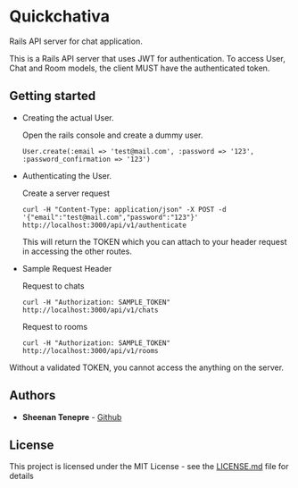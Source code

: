 # Quickchativa
Rails API server for chat application.

This is a Rails API server that uses JWT for authentication.
To access User, Chat and Room models, the client MUST have the authenticated token.

## Getting started

-   Creating the actual User.

    Open the rails console and create a dummy user.
    
    ```
    User.create(:email => 'test@mail.com', :password => '123', :password_confirmation => '123')
    ```
- Authenticating the User.
    
    Create a server request
    ```
    curl -H "Content-Type: application/json" -X POST -d '{"email":"test@mail.com","password":"123"}' http://localhost:3000/api/v1/authenticate
    ```
    This will return the TOKEN which you can attach to your header request in accessing the other routes.
    
- Sample Request Header
    
    Request to chats
    ```
    curl -H "Authorization: SAMPLE_TOKEN" http://localhost:3000/api/v1/chats
    ```
    
    Request to rooms
    ```
    curl -H "Authorization: SAMPLE_TOKEN" http://localhost:3000/api/v1/rooms
    ```

Without a validated TOKEN, you cannot access the anything on the server. 

## Authors

* **Sheenan Tenepre** - [Github](https://github.com/therealedsheenan)

## License

This project is licensed under the MIT License - see the [LICENSE.md](LICENSE.md) file for details
